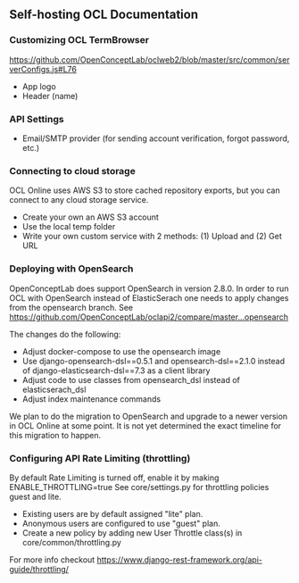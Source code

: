 ## Self-hosting OCL Documentation

### Customizing OCL TermBrowser
https://github.com/OpenConceptLab/oclweb2/blob/master/src/common/serverConfigs.js#L76
* App logo
* Header (name)

### API Settings
* Email/SMTP provider (for sending account verification, forgot password, etc.)

### Connecting to cloud storage
OCL Online uses AWS S3 to store cached repository exports, but you can connect to any cloud storage service.
* Create your own an AWS S3 account
* Use the local temp folder
* Write your own custom service with 2 methods: (1) Upload and (2) Get URL

### Deploying with OpenSearch
OpenConceptLab does support OpenSearch in version 2.8.0. In order to run OCL with OpenSearch instead of ElasticSerach one needs to
apply changes from the opensearch branch. See https://github.com/OpenConceptLab/oclapi2/compare/master...opensearch

The changes do the following:
* Adjust docker-compose to use the opensearch image
* Use django-opensearch-dsl==0.5.1 and opensearch-dsl==2.1.0 instead of django-elasticsearch-dsl==7.3 as a client library
* Adjust code to use classes from opensearch_dsl instead of elasticserach_dsl
* Adjust index maintenance commands

We plan to do the migration to OpenSearch and upgrade to a newer version in OCL Online at some point. It is not yet determined the exact timeline for this migration to happen.


### Configuring API Rate Limiting (throttling)
By default Rate Limiting is turned off, enable it by making ENABLE_THROTTLING=true
See core/settings.py for throttling policies guest and lite.

* Existing users are by default assigned "lite" plan.
* Anonymous users are configured to use "guest" plan.
* Create a new policy by adding new User Throttle class(s) in core/common/throttling.py

For more info checkout https://www.django-rest-framework.org/api-guide/throttling/
